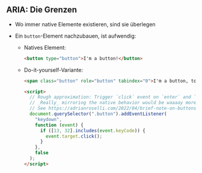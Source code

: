 ## ARIA: Die Grenzen

- Wo immer native Elemente existieren, sind sie überlegen
- Ein `button`-Element nachzubauen, ist aufwendig:

  - Natives Element:
    ```html
    <button type="button">I'm a button!</button>
    ```
  - Do-it-yourself-Variante:

    ```html
    <span class="button" role="button" tabindex="0">I'm a button, too!</span>

    <script>
      // Rough approximation: Trigger `click` event on `enter` and `space`.
      // _Really_ mirroring the native behavior would be waaaay more complex.
      // See https://adrianroselli.com/2022/04/brief-note-on-buttons-enter-and-space.html
      document.querySelector(".button").addEventListener(
        "keydown",
        function (event) {
          if ([13, 32].includes(event.keyCode)) {
            event.target.click();
          }
        },
        false
      );
    </script>
    ```

